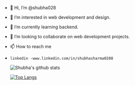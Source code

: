 - 👋 Hi, I’m @shubha028
- 👀 I’m interested in web development and design.
- 🌱 I’m currently learning backend.
- 💞️ I’m looking to collaborate on web development projects.
- 📫 How to reach me 
-     linkedin -www.linkedin.com/in/shubhasharma0208
  ![Shubha's github stats](https://github-readme-stats.vercel.app/api?username=shubha028&show_icons=true&theme=radical)

  
  [![Top Langs](https://github-readme-stats.vercel.app/api/top-langs/?username=shubha028)](https://github.com/shubha028/github-readme-stats)
<!-- ![](https://komarev.com/ghpvc/?username=shubha028&style=flat-square)--->

<!---
shubha028/shubha028 is a ✨ special ✨ repository because its `README.md` (this file) appears on your GitHub profile.
You can click the Preview link to take a look at your changes.
--->
